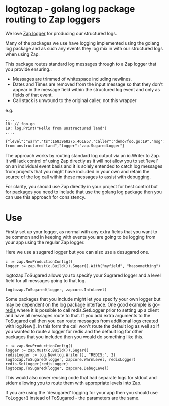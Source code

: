 # logtozap - golang log package routing to Zap loggers

We love [Zap logger](https://github.com/uber-go/zap) for producing our structured logs.

Many of the packages we use have logging implemented using the golang log package and as such any events they log mix in with our structured logs when using Zap.

This package routes standard log messages through to a Zap logger that you provide ensuring..

* Messages are trimmed of whitespace including newlines.
* Dates and Times are removed from the input message so that they don't appear in the message field within the structured log event and only as fields of that event.
* Call stack is unwound to the original caller, not this wrapper

e.g.
```
....
18: // foo.go
19: log.Print("Hello from unstructured land")
....
```
```
{"level":"warn","ts":1683968275.461857,"caller":"demo/foo.go:19","msg":"Hello from unstructured land","logger":"zap.SugaredLogger"}
```

The approach works by routing standard log output via an io.Writer to Zap. It will lack control of using Zap directly as it will not allow you to set 'level' on an individual event basis and it is solely entended to catch log messages from projects that you might have included in your own and retain the source of the log call within these messages to assist with debugging.

For clarity, you should use Zap directly in your project for best control but for packages you need to include that use the golang log package then you can use this approach for consistency.

# Use

Firstly set up your logger, as normal with any extra fields that you want to be common and in keeping with events you are going to be logging from your app using the regular Zap logger.

Here we use a sugared logger but you can also use a desugared one.

```
c := zap.NewProductionConfig()
logger := zap.Must(c.Build()).Sugar().With("myfield", "hassomething")
```
logtozap.ToSugared allows you to specify your Sugrared logger and a level field for all messages going to that log.
```
logtozap.ToSugared(logger, zapcore.InfoLevel)
```
Some packages that you include might let you specify your own logger but may be dependent on the log package interface. One good example is [go-redis](https://github.com/redis/go-redis) where it is possible to call redis.SetLogger prior to setting up a client and have all messages route to that.
If you add extra arguments to the ToSugared call then you can route messages from additional logs created with log.New().
In this form the call won't route the default log as well so if you wanted to route a logger for redis and the default log for other packages that you included then you would do something like this.
```
c := zap.NewProductionConfig()
logger := zap.Must(c.Build()).Sugar()
redisLogger := log.New(log.Writer(), "REDIS:", 2)
logtozap.ToSugared(logger, zapcore.WarnLevel, redisLogger)
redis.SetLogger(redisLogger)
logtozap.ToSugared(logger, zapcore.DebugLevel)
```
This would also cover reusing code that had separate logs for stdout and stderr allowing you to route them with appropriate levels into Zap.


If you are using the 'desugared' logging for your app then you should use ToLogger() instead of ToSugared - the parameters are the same.
